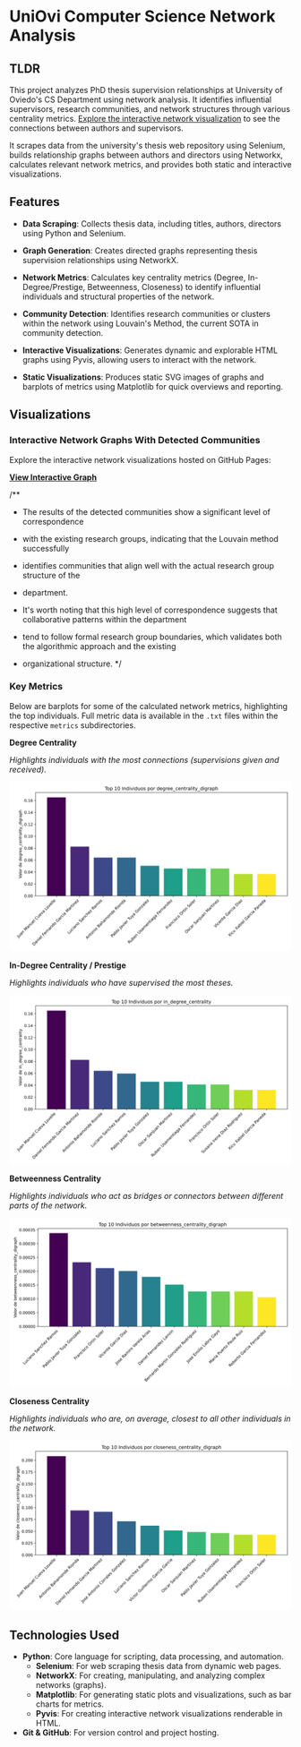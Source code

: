 # UniOvi Computer Science Network Analysis

## TLDR

This project analyzes PhD thesis supervision relationships at University of Oviedo's CS
Department using network analysis. It identifies influential supervisors, research
communities, and network structures through various centrality metrics.
[Explore the interactive network visualization](https://pablomsales.github.io/uniovi-cs-network/)
to see the connections between authors and supervisors.

It scrapes data from the university's thesis web repository using Selenium, builds
relationship graphs between authors and directors using Networkx, calculates relevant
network metrics, and provides both static and interactive visualizations.

## Features

*   **Data Scraping**: Collects thesis data, including titles, authors, directors
                        using Python and Selenium.

*   **Graph Generation**: Creates directed graphs representing thesis supervision
                        relationships using NetworkX.

*   **Network Metrics**: Calculates key centrality metrics (Degree, In-Degree/Prestige,
                        Betweenness, Closeness) to identify influential individuals and
                        structural properties of the network.

*   **Community Detection**: Identifies research communities or clusters within the network
                        using Louvain's Method, the current SOTA in community detection.

*   **Interactive Visualizations**: Generates dynamic and explorable HTML graphs using
                        Pyvis, allowing users to interact with the network.

*   **Static Visualizations**: Produces static SVG images of graphs and barplots of
                        metrics using Matplotlib for quick overviews and reporting.



## Visualizations

### Interactive Network Graphs With Detected Communities

Explore the interactive network visualizations hosted on GitHub Pages:

**[View Interactive Graph](https://pablomsales.github.io/uniovi-cs-network/)**

/**
 * The results of the detected communities show a significant level of correspondence
 * with the existing research groups, indicating that the Louvain method successfully
 * identifies communities that align well with the actual research group structure of the
 * department.

 * It's worth noting that this high level of correspondence suggests that collaborative patterns within the department 
 * tend to follow formal research group boundaries, which validates both the algorithmic approach and the existing
 * organizational structure.
 */



### Key Metrics

Below are barplots for some of the calculated network metrics, highlighting the top
individuals. Full metric data is available in the `.txt` files within the respective
`metrics` subdirectories.

**Degree Centrality**

*Highlights individuals with the most connections (supervisions given and received).*

![Degree Centrality Digraph](outputs/interactive/metrics/degree_centrality_digraph_barplot.svg)

**In-Degree Centrality / Prestige**

*Highlights individuals who have supervised the most theses.*

![In-Degree Centrality](outputs/interactive/metrics/in_degree_centrality_barplot.svg)

**Betweenness Centrality**

*Highlights individuals who act as bridges or connectors between different parts of the network.*

![Betweenness Centrality Digraph](outputs/interactive/metrics/betweenness_centrality_digraph_barplot.svg)

**Closeness Centrality**

*Highlights individuals who are, on average, closest to all other individuals in the network.*

![Closeness Centrality Digraph](outputs/interactive/metrics/closeness_centrality_digraph_barplot.svg)


## Technologies Used

*   **Python**: Core language for scripting, data processing, and automation.
    *   **Selenium**: For web scraping thesis data from dynamic web pages.
    *   **NetworkX**: For creating, manipulating, and analyzing complex networks (graphs).
    *   **Matplotlib**: For generating static plots and visualizations, such as bar charts for metrics.
    *   **Pyvis**: For creating interactive network visualizations renderable in HTML.
*   **Git & GitHub**: For version control and project hosting.
